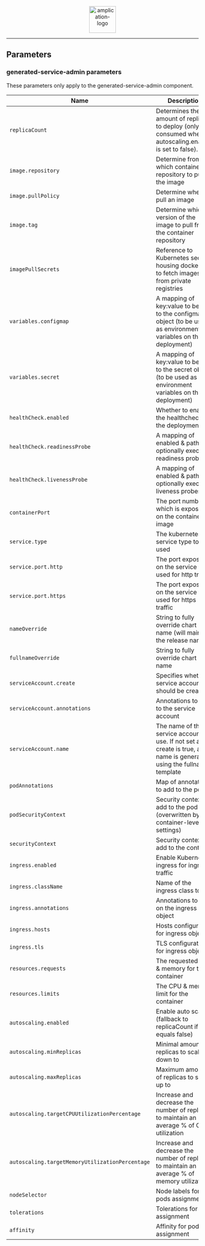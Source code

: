 <p align="center">
  <a href="https://amplication.com" target="_blank">
    <img alt="amplication-logo" height="70" alt="Amplication Logo" src="https://amplication.com/images/amplication-logo-purple.svg"/>
  </a>
</p>

---

## Parameters

### generated-service-admin parameters

These parameters only apply to the generated-service-admin component.

| Name                                            | Description                                                                                                            | Value                                                                              |
| ----------------------------------------------- | ---------------------------------------------------------------------------------------------------------------------- | ---------------------------------------------------------------------------------- |
| `replicaCount`                                  | Determines the amount of replicas to deploy (only consumed when autoscaling.enabled is set to false).                  | `1`                                                                                |
| `image.repository`                              | Determine from which container repository to pull the image                                                            | `439403303254.dkr.ecr.us-east-1.amazonaws.com/amplication-generated-service-admin` |
| `image.pullPolicy`                              | Determine when to pull an image                                                                                        | `IfNotPresent`                                                                     |
| `image.tag`                                     | Determine which version of the image to pull from the container repository                                             | `""`                                                                               |
| `imagePullSecrets`                              | Reference to Kubernetes secrets housing dockercfg to fetch images from private registries                              | `[]`                                                                               |
| `variables.configmap`                           | A mapping of key:value to be add to the configmap object (to be used as environment variables on the deployment)       | `{}`                                                                               |
| `variables.secret`                              | A mapping of key:value to be add to the secret object (to be used as environment variables on the deployment)          | `{}`                                                                               |
| `healthCheck.enabled`                           | Whether to enable the healthcheck on the deployment                                                                    | `false`                                                                            |
| `healthCheck.readinessProbe`                    | A mapping of enabled & path to optionally execute readiness probes                                                     | `{}`                                                                               |
| `healthCheck.livenessProbe`                     | A mapping of enabled & path to optionally execute liveness probes                                                      | `{}`                                                                               |
| `containerPort`                                 | The port number which is exposed on the container image                                                                | `3001`                                                                             |
| `service.type`                                  | The kubernetes service type to be used                                                                                 | `ClusterIP`                                                                        |
| `service.port.http`                             | The port exposed on the service to be used for http traffic                                                            | `80`                                                                               |
| `service.port.https`                            | The port exposed on the service to be used for https traffic                                                           | `443`                                                                              |
| `nameOverride`                                  | String to fully override chart name (will maintain the release name)                                                   | `""`                                                                               |
| `fullnameOverride`                              | String to fully override chart name                                                                                    | `""`                                                                               |
| `serviceAccount.create`                         | Specifies whether a service account should be created                                                                  | `true`                                                                             |
| `serviceAccount.annotations`                    | Annotations to add to the service account                                                                              | `{}`                                                                               |
| `serviceAccount.name`                           | The name of the service account to use. If not set and create is true, a name is generated using the fullname template | `""`                                                                               |
| `podAnnotations`                                | Map of annotations to add to the pods                                                                                  | `{}`                                                                               |
| `podSecurityContext`                            | Security context to add to the pod (overwritten by container-level settings)                                           | `{}`                                                                               |
| `securityContext`                               | Security context to add to the container                                                                               | `{}`                                                                               |
| `ingress.enabled`                               | Enable Kubernetes ingress for ingress traffic                                                                          | `false`                                                                            |
| `ingress.className`                             | Name of the ingress class to use                                                                                       | `""`                                                                               |
| `ingress.annotations`                           | Annotations to add on the ingress object                                                                               | `{}`                                                                               |
| `ingress.hosts`                                 | Hosts configuration for ingress object                                                                                 | `[]`                                                                               |
| `ingress.tls`                                   | TLS configuration for ingress object                                                                                   | `[]`                                                                               |
| `resources.requests`                            | The requested CPU & memory for the container                                                                           | `{}`                                                                               |
| `resources.limits`                              | The CPU & memory limit for the container                                                                               | `{}`                                                                               |
| `autoscaling.enabled`                           | Enable auto scaling (fallback to replicaCount if equals false)                                                         | `false`                                                                            |
| `autoscaling.minReplicas`                       | Minimal amount of replicas to scale down to                                                                            | `1`                                                                                |
| `autoscaling.maxReplicas`                       | Maximum amount of replicas to scale up to                                                                              | `10`                                                                               |
| `autoscaling.targetCPUUtilizationPercentage`    | Increase and decrease the number of replicas to maintain an average % of CPU utilization                               | `80`                                                                               |
| `autoscaling.targetMemoryUtilizationPercentage` | Increase and decrease the number of replicas to maintain an average % of memory utilization                            | `80`                                                                               |
| `nodeSelector`                                  | Node labels for pods assignment                                                                                        | `{}`                                                                               |
| `tolerations`                                   | Tolerations for pods assignment                                                                                        | `[]`                                                                               |
| `affinity`                                      | Affinity for pods assignment                                                                                           | `{}`                                                                               |
